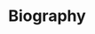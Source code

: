 ---
title: "Biography"
layout: "bio"
caption1: "Creator and hobbyist"
caption2: "Computer Science / Technology"
caption3: "Northern Spain"
caption4: "'For the straightforward path had been lost.'"
speed1: "100"
speed2: "75"
speed3: "125"
speed4: "30"
timeout: "750"
---